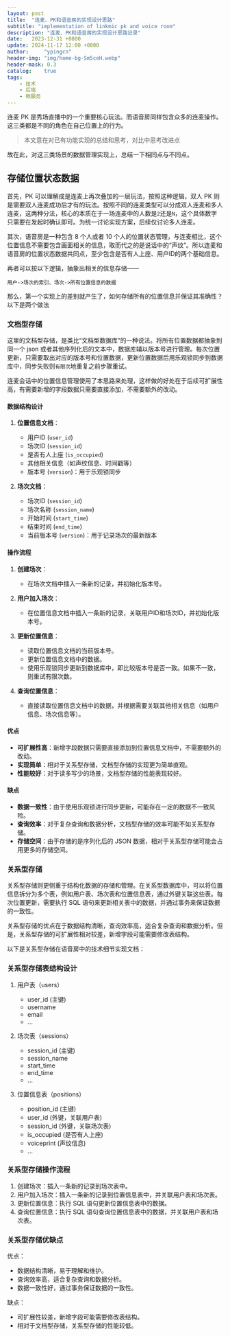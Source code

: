 ```yaml
---
layout: post
title:  "连麦、PK和语音房的实现设计思路"
subtitle: "implementation of linkmic pk and voice room"
description: "连麦、PK和语音房的实现设计思路记录"
date:   2023-12-31 +0800
update: 2024-11-17 12:00 +0800
author:     "ypingcn"
header-img: "img/home-bg-Sm5ceH.webp"
header-mask: 0.3
catalog:    true
tags:
    - 技术
    - 后端
    - 微服务
---
```


连麦 PK 是秀场直播中的一个重要核心玩法。而语音房同样包含众多的连麦操作。这三类都是不同的角色在自己位置上的行为。

> 本文意在对已有功能实现的总结和思考，对比中思考改进点

故在此，对这三类场景的数据管理实现上，总结一下相同点与不同点。

## 存储位置状态数据

首先，PK 可以理解成是连麦上再次叠加的一层玩法，按照这种逻辑，双人 PK 则是需要双人连麦成功后才有的玩法。按照不同的连麦类型可以分成双人连麦和多人连麦，这两种分法，核心的本质在于一场连麦中的人数是```2```还是```N```，这个具体数字只需要在发起时确认即可。为统一讨论实现方案，后续仅讨论多人连麦。

其次，语音房是一种包含 8 个人或者 10 个人的位置状态管理，与连麦相比，这个位置信息不需要包含画面相关的信息，取而代之的是说话中的“声纹”。所以连麦和语音房的位置状态数据共同点，至少包含是否有人上座、用户ID的两个基础信息。

再者可以按以下逻辑，抽象出相关的信息存储——

``` 用户->场次的索引、场次->所有位置信息的数据 ```

那么，第一个实现上的差别就产生了，如何存储所有的位置信息并保证其准确性？以下是两个做法

### 文档型存储

这里的文档型存储，是类比“文档型数据库”的一种说法。将所有位置数据都抽象到同一个 json 或者其他序列化后的文本中，数据库辅以版本号进行管理。每次位置更新，只需要取出对应的版本号和位置数据，更新位置数据后用乐观锁同步到数据库中，同步失败则```有限次```地重复之前步骤重试。

连麦会话中的位置信息管理使用了本思路来处理，这样做的好处在于后续可扩展性高，有需要新增的字段数据只需要直接添加，不需要额外的改动。

#### 数据结构设计

1. **位置信息文档**：
   
	* 用户ID (`user_id`)
	* 场次ID (`session_id`)
	* 是否有人上座 (`is_occupied`)
	* 其他相关信息（如声纹信息、时间戳等）
	* 版本号 (`version`)：用于乐观锁同步
  
2. **场次文档**：
   
	* 场次ID (`session_id`)
	* 场次名称 (`session_name`)
	* 开始时间 (`start_time`)
	* 结束时间 (`end_time`)
	* 当前版本号 (`version`)：用于记录场次的最新版本

#### 操作流程

1. **创建场次**：
   
	* 在场次文档中插入一条新的记录，并初始化版本号。
  
2. **用户加入场次**：
   
	* 在位置信息文档中插入一条新的记录，关联用户ID和场次ID，并初始化版本号。
  
3. **更新位置信息**：
   
	* 读取位置信息文档的当前版本号。
	* 更新位置信息文档中的数据。
	* 使用乐观锁同步更新到数据库中，即比较版本号是否一致。如果不一致，则重试有限次数。
  
4. **查询位置信息**：
   
	* 直接读取位置信息文档中的数据，并根据需要关联其他相关信息（如用户信息、场次信息等）。

#### 优点

* **可扩展性高**：新增字段数据只需要直接添加到位置信息文档中，不需要额外的改动。
* **实现简单**：相对于关系型存储，文档型存储的实现更为简单直观。
* **性能较好**：对于读多写少的场景，文档型存储的性能表现较好。

#### 缺点

* **数据一致性**：由于使用乐观锁进行同步更新，可能存在一定的数据不一致风险。
* **查询效率**：对于复杂查询和数据分析，文档型存储的效率可能不如关系型存储。
* **存储空间**：由于存储的是序列化后的 JSON 数据，相对于关系型存储可能会占用更多的存储空间。

### 关系型存储

关系型存储则更侧重于结构化数据的存储和管理。在关系型数据库中，可以将位置信息拆分为多个表，例如用户表、场次表和位置信息表，通过外键关联这些表。每次位置更新，需要执行 SQL 语句来更新相关表中的数据，并通过事务来保证数据的一致性。

关系型存储的优点在于数据结构清晰，查询效率高，适合复杂查询和数据分析。但是，关系型存储的可扩展性相对较差，新增字段可能需要修改表结构。

以下是关系型存储在语音房中的技术细节实现文档：

### 关系型存储表结构设计

1. 用户表（users）
   - user_id (主键)
   - username
   - email
   - ...

2. 场次表（sessions）
   - session_id (主键)
   - session_name
   - start_time
   - end_time
   - ...

3. 位置信息表（positions）
   - position_id (主键)
   - user_id (外键，关联用户表)
   - session_id (外键，关联场次表)
   - is_occupied (是否有人上座)
   - voiceprint (声纹信息)
   - ...

### 关系型存储操作流程

1. 创建场次：插入一条新的记录到场次表中。
2. 用户加入场次：插入一条新的记录到位置信息表中，并关联用户表和场次表。
3. 更新位置信息：执行 SQL 语句更新位置信息表中的数据。
4. 查询位置信息：执行 SQL 语句查询位置信息表中的数据，并关联用户表和场次表。

### 关系型存储优缺点

优点：
- 数据结构清晰，易于理解和维护。
- 查询效率高，适合复杂查询和数据分析。
- 数据一致性好，通过事务保证数据的一致性。

缺点：
- 可扩展性较差，新增字段可能需要修改表结构。
- 相对于文档型存储，关系型存储的性能较低。

